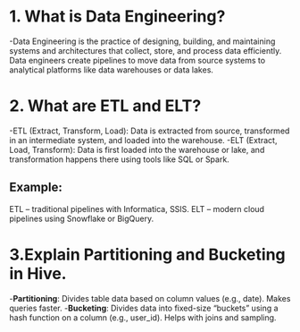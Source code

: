 # 1. What is Data Engineering?
-Data Engineering is the practice of designing, building, and maintaining systems and architectures that collect, store, and process data efficiently. Data engineers create pipelines to move data from source systems to analytical platforms like data warehouses or data lakes.
# 2. What are ETL and ELT?
  -ETL (Extract, Transform, Load): Data is extracted from source, transformed in an intermediate system, and loaded into the warehouse.
  -ELT (Extract, Load, Transform): Data is first loaded into the warehouse or lake, and transformation happens there using tools like SQL or Spark.
  ## Example:
  ETL – traditional pipelines with Informatica, SSIS.
  ELT – modern cloud pipelines using Snowflake or BigQuery.
# 3.Explain Partitioning and Bucketing in Hive.
  -**Partitioning**: Divides table data based on column values (e.g., date). Makes queries faster.
  -**Bucketing**: Divides data into fixed-size “buckets” using a hash function on a column (e.g., user_id). Helps with joins and sampling.
